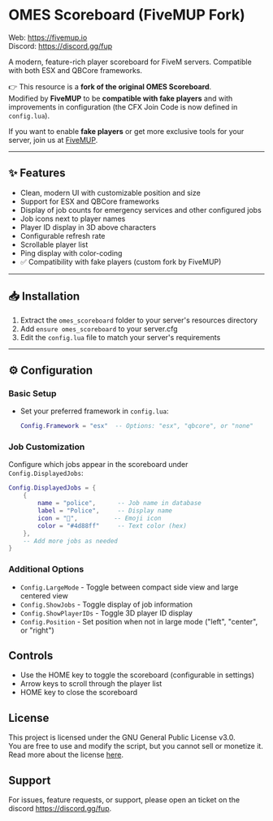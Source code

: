 # OMES Scoreboard (FiveMUP Fork)

Web: https://fivemup.io  
Discord: https://discord.gg/fup  

A modern, feature-rich player scoreboard for FiveM servers. Compatible with both ESX and QBCore frameworks.  

👉 This resource is a **fork of the original OMES Scoreboard**.  
Modified by **FiveMUP** to be **compatible with fake players** and with improvements in configuration (the CFX Join Code is now defined in `config.lua`).  

If you want to enable **fake players** or get more exclusive tools for your server, join us at [FiveMUP](https://fivemup.io).

---

## ✨ Features

- Clean, modern UI with customizable position and size  
- Support for ESX and QBCore frameworks  
- Display of job counts for emergency services and other configured jobs  
- Job icons next to player names  
- Player ID display in 3D above characters  
- Configurable refresh rate  
- Scrollable player list  
- Ping display with color-coding  
- ✅ Compatibility with fake players (custom fork by FiveMUP)  

---

## 📥 Installation

1. Extract the `omes_scoreboard` folder to your server's resources directory  
2. Add `ensure omes_scoreboard` to your server.cfg  
3. Edit the `config.lua` file to match your server's requirements  

---

## ⚙️ Configuration


### Basic Setup
- Set your preferred framework in `config.lua`:
  ```lua
  Config.Framework = "esx"  -- Options: "esx", "qbcore", or "none"
  ```

### Job Customization
Configure which jobs appear in the scoreboard under `Config.DisplayedJobs`:

```lua
Config.DisplayedJobs = {
    {
        name = "police",      -- Job name in database
        label = "Police",     -- Display name 
        icon = "👮",          -- Emoji icon
        color = "#4d88ff"     -- Text color (hex)
    },
    -- Add more jobs as needed
}
```

### Additional Options
- `Config.LargeMode` - Toggle between compact side view and large centered view
- `Config.ShowJobs` - Toggle display of job information
- `Config.ShowPlayerIDs` - Toggle 3D player ID display
- `Config.Position` - Set position when not in large mode ("left", "center", or "right")

## Controls
- Use the HOME key to toggle the scoreboard (configurable in settings)
- Arrow keys to scroll through the player list
- HOME key to close the scoreboard

## License
This project is licensed under the GNU General Public License v3.0.  
You are free to use and modify the script, but you cannot sell or monetize it.  
Read more about the license [here](https://www.gnu.org/licenses/gpl-3.0.html).

## Support
For issues, feature requests, or support, please open an ticket on the discord https://discord.gg/fup. 
